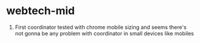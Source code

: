 # webtech-mid

1. First coordinator tested with chrome mobile sizing and seems there's not gonna be any problem with coordinator in small devices like mobiles